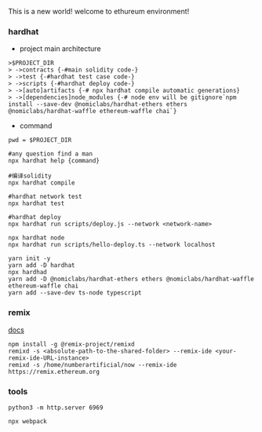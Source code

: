 This is a new world!
welcome to ethureum environment!

### hardhat

* project main architecture
```
>$PROJECT_DIR
> ->contracts {-#main solidity code-}
> ->test {-#hardhat test case code-}
> ->scripts {-#hardhat deploy code-}
> ->[auto]artifacts {-# npx hardhat compile automatic generations}
> ->[dependencies]node_modules {-# node env will be gitignore`npm install --save-dev @nomiclabs/hardhat-ethers ethers @nomiclabs/hardhat-waffle ethereum-waffle chai`}
```

* command

```shell
pwd = $PROJECT_DIR

#any question find a man
npx hardhat help {command}

#编译solidity
npx hardhat compile

#hardhat network test
npx hardhat test

#hardhat deploy
npx hardhat run scripts/deploy.js --network <network-name>

npx hardhat node
npx hardhat run scripts/hello-deploy.ts --network localhost
```

```
yarn init -y
yarn add -D hardhat
npx hardhad
yarn add -D @nomiclabs/hardhat-ethers ethers @nomiclabs/hardhat-waffle ethereum-waffle chai
yarn add --save-dev ts-node typescript
```

### remix

[docs](https://remix-ide.readthedocs.io/en/latest/remixd.html)

```
npm install -g @remix-project/remixd
remixd -s <absolute-path-to-the-shared-folder> --remix-ide <your-remix-ide-URL-instance>
remixd -s /home/numberartificial/now --remix-ide https://remix.ethereum.org
```


### tools

```
python3 -m http.server 6969
```

```
npx webpack
```